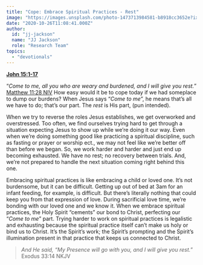 ```yaml
---
title: "Cope: Embrace Spiritual Practices - Rest"
image: "https://images.unsplash.com/photo-1473713984581-b8918cc3652e?ixlib=rb-1.2.1&amp;q=85&amp;fm=jpg&amp;crop=entropy&amp;cs=srgb&amp;ixid=eyJhcHBfaWQiOjk2NjF9"
date: "2020-10-26T11:08:41.000Z"
author:
  id: "jj-jackson"
  name: "JJ Jackson"
  role: "Research Team"
topics:
  - "devotionals"
---
```

[**John 15:1-17**][1]

“_Come to me, all you who are weary and burdened, and I will give you rest._” [Matthew 11:28 NIV][2] How easy would it be to cope today if we had someplace to dump our burdens?  When Jesus says “_Come to me_”, he means that’s all we have to do; that’s our part. The *rest* is His part, (pun intended).

When we try to reverse the roles Jesus establishes, we get overworked and overstressed. Too often, we find ourselves trying hard to get through a situation expecting Jesus to show up while we’re doing it our way.  Even when we’re doing something good like practicing a spiritual discipline, such as fasting or prayer or worship ect., we may not feel like we’re better off than before we began. So, we work harder and harder and just end up becoming exhausted.  We have no rest; no recovery between trials. And, we’re not prepared to handle the next situation coming right behind this one.

Embracing spiritual practices is like embracing a child or loved one. It’s not burdensome, but it can be difficult.  Getting up out of bed at 3am for an infant feeding, for example, is difficult.  But there’s literally nothing that could keep you from that expression of love. During sacrificial love time, we’re bonding with our loved one and we know it.  When we embrace spiritual practices, the Holy Spirit “cements” our bond to Christ, perfecting our “_Come to me_” part. Trying harder to work on spiritual practices is legalistic and exhausting because the spiritual practice itself can’t make us holy or bind us to Christ. It’s the Spirit’s work; the Spirit’s prompting and the Spirit’s illumination present in that practice that keeps us connected to Christ.

> _And He said, “My Presence will go with you, and I will give you rest._” Exodus 33:14 NKJV

[1]: https://www.biblegateway.com/passage/?search=John+15%3A1-17&version=NLT
[2]: https://www.biblegateway.com/passage/?search=Matthew%2011%3A28&version=NIV
